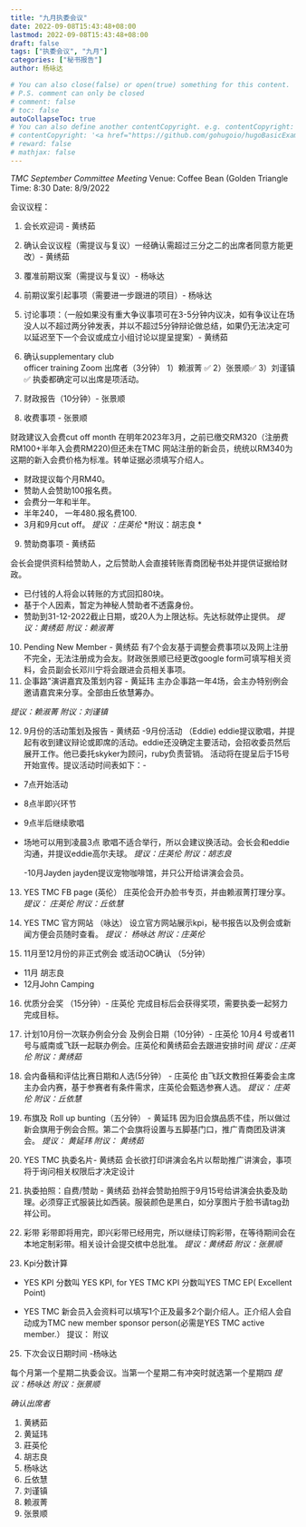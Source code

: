 ```yaml
---
title: "九月执委会议"
date: 2022-09-08T15:43:48+08:00
lastmod: 2022-09-08T15:43:48+08:00
draft: false
tags: ["执委会议", "九月"]
categories: ["秘书报告"]
author: 杨咏达

# You can also close(false) or open(true) something for this content.
# P.S. comment can only be closed
# comment: false
# toc: false
autoCollapseToc: true
# You can also define another contentCopyright. e.g. contentCopyright: "This is another copyright."
# contentCopyright: '<a href="https://github.com/gohugoio/hugoBasicExample" rel="noopener" target="_blank">See origin</a>'
# reward: false
# mathjax: false
---
```


*TMC September Committee Meeting* 
Venue: Coffee Bean (Golden Triangle
Time: 8:30
Date: 8/9/2022

会议议程：
1. 会长欢迎词 - 黄绣茹
2. 确认会议议程（需提议与复议）一经确认需超过三分之二的出席者同意方能更改）- 黄绣茹
3. 覆准前期议案（需提议与复议）- 杨咏达
4. 前期议案引起事项（需要进一步跟进的项目）- 杨咏达
5. 讨论事项：（一般如果没有重大争议事项可在3-5分钟内议决，如有争议让在场没人以不超过两分钟发表，并以不超过5分钟辩论做总结，如果仍无法决定可以延迟至下一个会议或成立小组讨论以提呈提案）- 黄绣茹
  6. 确认supplementary club    
        officer training Zoom 出席者（3分钟）
     1）赖淑菁 ✅
     2）张景顺✅
     3）刘谨镇✅
执委都确定可以出席是项活动。
 7. 财政报告（10分钟）- 张景顺

 8. 收费事项 - 张景顺

财政建议入会费cut off month 在明年2023年3月，之前已缴交RM320（注册费RM100+半年入会费RM220)但还未在TMC 网站注册的新会员，统统以RM340为这期的新入会费价格为标准。转单证据必须填写介绍人。
* 财政提议每个月RM40。
* 赞助人会赞助100报名费。
* 会费分一年和半年。
* 半年240， 一年480.报名费100.
* 3月和9月cut off。
*提议 ：庄英伦*
*附议：胡志良 *

 9. 赞助商事项 - 黄绣茹

会长会提供资料给赞助人，之后赞助人会直接转账青商团秘书处并提供证据给财政。
* 已付钱的人将会以转账的方式回扣80块。
* 基于个人因素，暂定为神秘人赞助者不透露身份。
* 赞助到31-12-2022截止日期，或20人为上限达标。先达标就停止提供。
*提议：黄绣茹*
*附议：赖淑菁*

 10. Pending New Member - 黄绣茹
有7个会友基于调整会费事项以及网上注册不完全，无法注册成为会友。财政张景顺已经更改google form可填写相关资料，会员副会长邓川宁将会跟进会员相关事项。
 11. 企事路”演讲嘉宾及策划内容 - 黄延玮
主办企事路一年4场，会主办特别例会邀请嘉宾来分享。全部由丘依慧筹办。

*提议：赖淑菁*
*附议：刘谨镇*


   
 12. 9月份的活动策划及报告 - 黄绣茹
     -9月份活动 （Eddie) 
     eddie提议歌唱，并提起有收到建议辩论或即席的活动。eddie还没确定主要活动，会招收委员然后展开工作。他已委托skyker为顾问，ruby负责营销。
活动将在提呈后于15号开始宣传。提议活动时间表如下：-
* 7点开始活动
* 8点半即兴环节
* 9点半后继续歌唱
* 场地可以用到凌晨3点
歌唱不适合举行，所以会建议换活动。会长会和eddie沟通，并提议eddie高尔夫球。
*提议：庄英伦*
*附议：胡志良*


     -10月Jayden
jayden提议宠物咖啡馆，并只公开给讲演会会员。

 13. YES TMC FB page (英伦） 
庄英伦会开办脸书专页，并由赖淑菁打理分享。
*提议： 庄英伦*
*附议：丘依慧*
      
 14. YES TMC 官方网站 （咏达）
设立官方网站展示kpi，秘书报告以及例会或新闻方便会员随时查看。
*提议： 杨咏达*
*附议：庄英伦*
        
 15. 11月至12月份的非正式例会
      或活动OC确认 （5分钟）
 - 11月 胡志良
- 12月John Camping
16. 优质分会奖 （15分钟）- 庄英伦
完成目标后会获得奖项，需要执委一起努力完成目标。

17. 计划10月份一次联办例会分会 及例会日期（10分钟）- 庄英伦
10月4 号或者11号与威南或飞跃一起联办例会。庄英伦和黄绣茹会去跟进安排时间
*提议：庄英伦*
*附议：黄绣茹*
18. 会内备稿和评估比赛日期和人选(5分钟） - 庄英伦
由飞跃文教担任筹委会主席主办会内赛，基于参赛者有条件需求，庄英伦会甄选参赛人选。
*提议： 庄英伦*
*附议：丘依慧*

20. 布旗及 Roll up bunting（五分钟） - 黄延玮
因为旧会旗品质不佳，所以做过新会旗用于例会合照。第二个会旗将设置与五脚基门口，推广青商团及讲演会。
*提议： 黄延玮*
*附议： 黄绣茹*

21. YES TMC 执委名片- 黄绣茹
会长欲打印讲演会名片以帮助推广讲演会，事项将于询问相关权限后才决定设计

22. 执委拍照：自费/赞助 - 黄绣茹
劲祥会赞助拍照于9月15号给讲演会执委及助理。必须穿正式服装比如西装。服装颜色是黑白，如分享图片于脸书请tag劲祥公司。

23. 彩带
彩带即将用完，即兴彩带已经用完，所以继续订购彩带，在等待期间会在本地定制彩带。相关设计会提交槟中总批准。
*提议：黄绣茹*
*附议：张景顺*

24. Kpi分数计算
- YES KPI 分数叫 YES KPI, for YES TMC KPI 分数叫YES TMC EP( Excellent Point)

- YES TMC 新会员入会资料可以填写1个正及最多2个副介绍人。正介绍人会自动成为TMC new member sponsor person(必需是YES TMC active member.）
提议：
附议

25. 下次会议日期时间 -杨咏达

每个月第一个星期二执委会议。当第一个星期二有冲突时就选第一个星期四
*提议：杨咏达*
*附议：张景顺*




*确认出席者*
1. 黄綉茹
2. 黄延玮
3. 莊英伦
4. 胡志良
5. 杨咏达
6. 丘依慧
7. 刘谨镇
8. 赖淑菁
9. 张景顺


